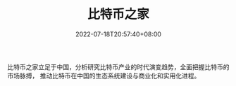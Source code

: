 ﻿---
weight: 
title: "比特币之家"
description: "比特币之家立足于中国，分析研究比特币产业的时代演变趋势，全面把握比特币的市场脉搏， 推动比特币在中国的生态系统建设与商业化和实用化进程"
date: 2022-07-18T20:57:40+08:00
lastmod: 2022-07-18T14:57:40+08:00
draft: false
authors: ["Cindy"]
featuredImage: "bitebizhijia.png"
link: "https://www.btc798.com/"
tags: ["元宇宙资讯","比特币之家"]
categories: ["navigation"]
navigation: ["元宇宙资讯"]
lightgallery: true
toc: true
pinned: false
recommend: false
recommend1: false
---
比特币之家立足于中国，分析研究比特币产业的时代演变趋势，全面把握比特币的市场脉搏， 推动比特币在中国的生态系统建设与商业化和实用化进程。
